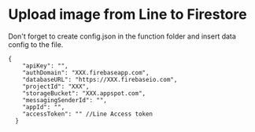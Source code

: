 # Upload image from Line to Firestore

Don't forget to create config.json in the function folder and insert data config to the file.

```
{
    "apiKey": "",
    "authDomain": "XXX.firebaseapp.com",
    "databaseURL": "https://XXX.firebaseio.com",
    "projectId": "XXX",
    "storageBucket": "XXX.appspot.com",
    "messagingSenderId": "",
    "appId": "",
    "accessToken": "" //Line Access token
  }
```
